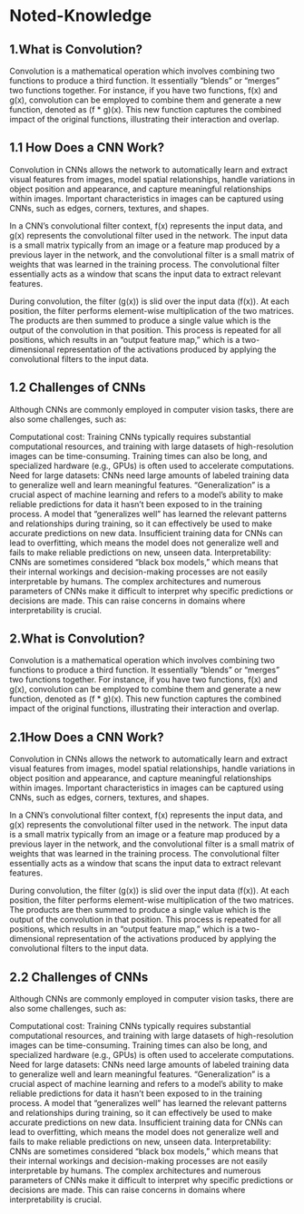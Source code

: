 # Noted-Knowledge
## 1.What is Convolution?
Convolution is a mathematical operation which involves combining two functions to produce a third function. It essentially “blends” or “merges” two functions together. For instance, if you have two functions, f(x) and g(x), convolution can be employed to combine them and generate a new function, denoted as (f * g)(x). This new function captures the combined impact of the original functions, illustrating their interaction and overlap.

## 1.1 How Does a CNN Work?
Convolution in CNNs allows the network to automatically learn and extract visual features from images, model spatial relationships, handle variations in object position and appearance, and capture meaningful relationships within images. Important characteristics in images can be captured using CNNs, such as edges, corners, textures, and shapes.

In a CNN’s convolutional filter context, f(x) represents the input data, and g(x) represents the convolutional filter used in the network. The input data is a small matrix typically from an image or a feature map produced by a previous layer in the network, and the convolutional filter is a small matrix of weights that was learned in the training process. The convolutional filter essentially acts as a window that scans the input data to extract relevant features.

During convolution, the filter (g(x)) is slid over the input data (f(x)). At each position, the filter performs element-wise multiplication of the two matrices. The products are then summed to produce a single value which is the output of the convolution in that position. This process is repeated for all positions, which results in an “output feature map,” which is a two-dimensional representation of the activations produced by applying the convolutional filters to the input data.

## 1.2 Challenges of CNNs
Although CNNs are commonly employed in computer vision tasks, there are also some challenges, such as:

Computational cost: Training CNNs typically requires substantial computational resources, and training with large datasets of high-resolution images can be time-consuming. Training times can also be long, and specialized hardware (e.g., GPUs) is often used to accelerate computations.
Need for large datasets: CNNs need large amounts of labeled training data to generalize well and learn meaningful features. “Generalization” is a crucial aspect of machine learning and refers to a model’s ability to make reliable predictions for data it hasn’t been exposed to in the training process. A model that “generalizes well” has learned the relevant patterns and relationships during training, so it can effectively be used to make accurate predictions on new data. Insufficient training data for CNNs can lead to overfitting, which means the model does not generalize well and fails to make reliable predictions on new, unseen data.
Interpretability: CNNs are sometimes considered “black box models,” which means that their internal workings and decision-making processes are not easily interpretable by humans. The complex architectures and numerous parameters of CNNs make it difficult to interpret why specific predictions or decisions are made. This can raise concerns in domains where interpretability is crucial.

## 2.What is Convolution?
Convolution is a mathematical operation which involves combining two functions to produce a third function. It essentially “blends” or “merges” two functions together. For instance, if you have two functions, f(x) and g(x), convolution can be employed to combine them and generate a new function, denoted as (f * g)(x). This new function captures the combined impact of the original functions, illustrating their interaction and overlap.

## 2.1How Does a CNN Work?
Convolution in CNNs allows the network to automatically learn and extract visual features from images, model spatial relationships, handle variations in object position and appearance, and capture meaningful relationships within images. Important characteristics in images can be captured using CNNs, such as edges, corners, textures, and shapes.

In a CNN’s convolutional filter context, f(x) represents the input data, and g(x) represents the convolutional filter used in the network. The input data is a small matrix typically from an image or a feature map produced by a previous layer in the network, and the convolutional filter is a small matrix of weights that was learned in the training process. The convolutional filter essentially acts as a window that scans the input data to extract relevant features.

During convolution, the filter (g(x)) is slid over the input data (f(x)). At each position, the filter performs element-wise multiplication of the two matrices. The products are then summed to produce a single value which is the output of the convolution in that position. This process is repeated for all positions, which results in an “output feature map,” which is a two-dimensional representation of the activations produced by applying the convolutional filters to the input data.

## 2.2 Challenges of CNNs
Although CNNs are commonly employed in computer vision tasks, there are also some challenges, such as:

Computational cost: Training CNNs typically requires substantial computational resources, and training with large datasets of high-resolution images can be time-consuming. Training times can also be long, and specialized hardware (e.g., GPUs) is often used to accelerate computations.
Need for large datasets: CNNs need large amounts of labeled training data to generalize well and learn meaningful features. “Generalization” is a crucial aspect of machine learning and refers to a model’s ability to make reliable predictions for data it hasn’t been exposed to in the training process. A model that “generalizes well” has learned the relevant patterns and relationships during training, so it can effectively be used to make accurate predictions on new data. Insufficient training data for CNNs can lead to overfitting, which means the model does not generalize well and fails to make reliable predictions on new, unseen data.
Interpretability: CNNs are sometimes considered “black box models,” which means that their internal workings and decision-making processes are not easily interpretable by humans. The complex architectures and numerous parameters of CNNs make it difficult to interpret why specific predictions or decisions are made. This can raise concerns in domains where interpretability is crucial.

